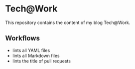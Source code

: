 # Tech@Work

This repository contains the content of my blog Tech@Work.

## Workflows

- lints all YAML files
- lints all Markdown files
- lints the title of pull requests
